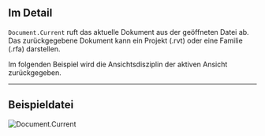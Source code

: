 ## Im Detail
`Document.Current` ruft das aktuelle Dokument aus der geöffneten Datei ab. Das zurückgegebene Dokument kann ein Projekt (.rvt) oder eine Familie (.rfa) darstellen.

Im folgenden Beispiel wird die Ansichtsdisziplin der aktiven Ansicht zurückgegeben.
___
## Beispieldatei

![Document.Current](./Revit.Application.Document.Current_img.jpg)

